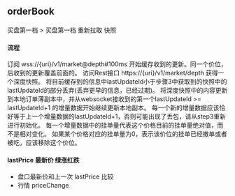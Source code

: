 ## orderBook

#### 

买盘第一档 > 买盘第一档 重新拉取 快照

#### 流程

订阅 wss://{uri}/v1/market@depth#100ms
开始缓存收到的更新。同一个价位，后收到的更新覆盖前面的。
访问Rest接口 https://{uri}/v1/market/depth 获得一个深度快照。
将目前缓存到的信息中lastUpdateId小于步骤3中获取到的快照中的lastUpdateId的部分丢弃(丢弃更早的信息，已经过期)。
将深度快照中的内容更新到本地订单薄副本中，并从websocket接收到的第一个lastUpdateId >= lastUpdateId+1 的增量数据开始继续更新本地副本。
每一个新的增量数据应该恰好等于上一个增量数据的lastUpdateId+1，否则可能出现了丢包，请从step3重新进行初始化。
每一个增量数据中的挂单量代表这个价格目前的挂单量绝对值，而不是相对变化。
如果某个价格对应的挂单量为0，表示该价位的挂单已经撤单或者被吃，应该移除这个价位。

#### lastPrice 最新价 绿涨红跌

- 盘口最新价和上一次 lastPrice 比较
- 行情 priceChange
